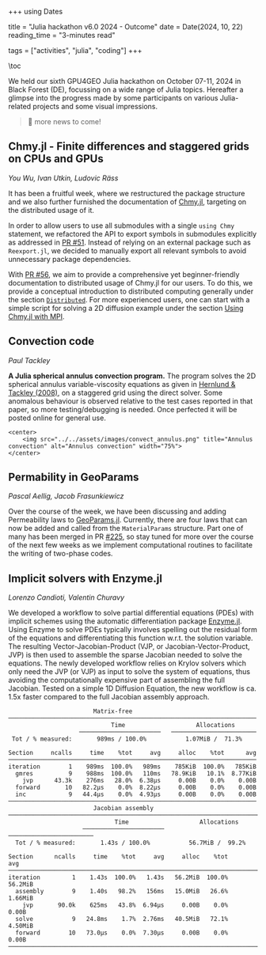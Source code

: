 +++
using Dates

title = "Julia hackathon v6.0 2024 - Outcome"
date = Date(2024, 10, 22)
reading_time = "3-minutes read"

tags = ["activities", "julia", "coding"]
+++

\toc

We held our sixth GPU4GEO Julia hackathon on October 07-11, 2024 in Black Forest (DE), focussing on a wide range of Julia topics. Hereafter a glimpse into the progress made by some participants on various Julia-related projects and some visual impressions.

> 🚧 more news to come!

## Chmy.jl - Finite differences and staggered grids on CPUs and GPUs

*You Wu, Ivan Utkin, Ludovic Räss*

It has been a fruitful week, where we restructured the package structure and we also further furnished the documentation of [Chmy.jl](https://github.com/PTsolvers/Chmy.jl), targeting on the distributed usage of it.

In order to allow users to use all submodules with a single `using Chmy` statement, we refactored the API to export symbols in submodules explicitly as addressed in [PR #51](https://github.com/PTsolvers/Chmy.jl/pull/51). Instead of relying on an external package such as `Reexport.jl`, we decided to manually export all relevant symbols to avoid unnecessary package dependencies.

With [PR #56](https://github.com/PTsolvers/Chmy.jl/pull/56), we aim to provide a comprehensive yet beginner-friendly documentation to distributed usage of Chmy.jl for our users. To do this, we provide a conceptual introduction to distributed computing generally under the section [`Distributed`](https://ptsolvers.github.io/Chmy.jl/dev/concepts/distributed/). For more experienced users, one can start with a simple script for solving a 2D diffusion example under the section [Using Chmy.jl with MPI](https://ptsolvers.github.io/Chmy.jl/dev/using_chmy_with_mpi/).

## Convection code

*Paul Tackley*

**A Julia spherical annulus convection program.** The program solves the 2D spherical annulus variable-viscosity equations as given in [Hernlund & Tackley (2008)](https://doi.org/10.1016/j.pepi.2008.07.037), on a staggered grid using the direct solver. Some anomalous behaviour is observed relative to the test cases reported in that paper, so more testing/debugging is needed. Once perfected it will be posted online for general use.

~~~
<center>
    <img src="../../assets/images/convect_annulus.png" title="Annulus convection" alt="Annulus convection" width="75%">
</center>
~~~

## Permability in GeoParams

*Pascal Aellig, Jacob Frasunkiewicz*

Over the course of the week, we have been discussing and adding Permeability laws to [GeoParams.jl](https://github.com/JuliaGeodynamics/GeoParams.jl). Currently, there are four laws that can now be added and called from the `MaterialParams` structure. Part one of many has been merged in PR [#225](https://github.com/JuliaGeodynamics/GeoParams.jl/pull/225), so stay tuned for more over the course of the next few weeks as we implement computational routines to facilitate the writing of two-phase codes.

## Implicit solvers with Enzyme.jl

*Lorenzo Candioti, Valentin Churavy*

We developed a workflow to solve partial differential equations (PDEs) with implicit schemes using the automatic differentiation package [Enzyme.jl](https://github.com/EnzymeAD/Enzyme.jl). Using Enzyme to solve PDEs typically involves spelling out the residual form of the equations and differentiating this function w.r.t. the solution variable. The resulting Vector-Jacobian-Product (VJP, or Jacobian-Vector-Product, JVP) is then used to assemble the sparse Jacobian needed to solve the equations. The newly developed workflow relies on Krylov solvers which only need the JVP (or VJP) as input to solve the system of equations, thus avoiding the computationally expensive part of assembling the full Jacobian. Tested on a simple 1D Diffusion Equation, the new workflow is ca. 1.5x faster compared to the full Jacobian assembly approach.
```
                        Matrix-free
──────────────────────────────────────────────────────────────────────
                             Time                    Allocations
                    ───────────────────────   ────────────────────────
 Tot / % measured:       989ms / 100.0%           1.07MiB /  71.3%

Section     ncalls     time    %tot     avg     alloc    %tot      avg
──────────────────────────────────────────────────────────────────────
iteration        1    989ms  100.0%   989ms    785KiB  100.0%   785KiB
  gmres          9    988ms  100.0%   110ms   78.9KiB   10.1%  8.77KiB
    jvp      43.3k    276ms   28.0%  6.38μs     0.00B    0.0%    0.00B
  forward       10   82.2μs    0.0%  8.22μs     0.00B    0.0%    0.00B
  inc            9   44.4μs    0.0%  4.93μs     0.00B    0.0%    0.00B
──────────────────────────────────────────────────────────────────────
                        Jacobian assembly
───────────────────────────────────────────────────────────────────────
                              Time                    Allocations
                     ───────────────────────   ────────────────────────
  Tot / % measured:       1.43s / 100.0%           56.7MiB /  99.2%

Section      ncalls     time    %tot     avg     alloc    %tot      avg
───────────────────────────────────────────────────────────────────────
iteration         1    1.43s  100.0%   1.43s   56.2MiB  100.0%  56.2MiB
  assembly        9    1.40s   98.2%   156ms   15.0MiB   26.6%  1.66MiB
    jvp       90.0k    625ms   43.8%  6.94μs     0.00B    0.0%    0.00B
  solve           9   24.8ms    1.7%  2.76ms   40.5MiB   72.1%  4.50MiB
  forward        10   73.0μs    0.0%  7.30μs     0.00B    0.0%    0.00B
───────────────────────────────────────────────────────────────────────
```
